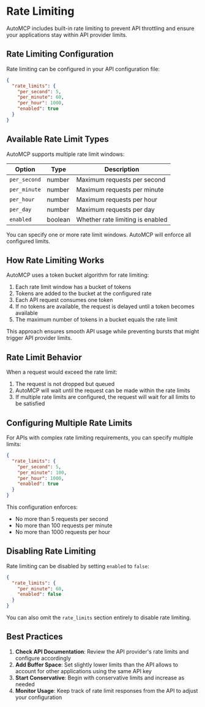 # Rate Limiting

AutoMCP includes built-in rate limiting to prevent API throttling and ensure your applications stay within API provider limits.

## Rate Limiting Configuration

Rate limiting can be configured in your API configuration file:

```json
{
  "rate_limits": {
    "per_second": 5,
    "per_minute": 60,
    "per_hour": 1000,
    "enabled": true
  }
}
```

## Available Rate Limit Types

AutoMCP supports multiple rate limit windows:

| Option | Type | Description |
|--------|------|-------------|
| `per_second` | number | Maximum requests per second |
| `per_minute` | number | Maximum requests per minute |
| `per_hour` | number | Maximum requests per hour |
| `per_day` | number | Maximum requests per day |
| `enabled` | boolean | Whether rate limiting is enabled |

You can specify one or more rate limit windows. AutoMCP will enforce all configured limits.

## How Rate Limiting Works

AutoMCP uses a token bucket algorithm for rate limiting:

1. Each rate limit window has a bucket of tokens
2. Tokens are added to the bucket at the configured rate
3. Each API request consumes one token
4. If no tokens are available, the request is delayed until a token becomes available
5. The maximum number of tokens in a bucket equals the rate limit

This approach ensures smooth API usage while preventing bursts that might trigger API provider limits.

## Rate Limit Behavior

When a request would exceed the rate limit:

1. The request is not dropped but queued
2. AutoMCP will wait until the request can be made within the rate limits
3. If multiple rate limits are configured, the request will wait for all limits to be satisfied

## Configuring Multiple Rate Limits

For APIs with complex rate limiting requirements, you can specify multiple limits:

```json
{
  "rate_limits": {
    "per_second": 5,
    "per_minute": 100,
    "per_hour": 1000,
    "enabled": true
  }
}
```

This configuration enforces:
- No more than 5 requests per second
- No more than 100 requests per minute
- No more than 1000 requests per hour

## Disabling Rate Limiting

Rate limiting can be disabled by setting `enabled` to `false`:

```json
{
  "rate_limits": {
    "per_minute": 60,
    "enabled": false
  }
}
```

You can also omit the `rate_limits` section entirely to disable rate limiting.

## Best Practices

1. **Check API Documentation**: Review the API provider's rate limits and configure accordingly
2. **Add Buffer Space**: Set slightly lower limits than the API allows to account for other applications using the same API key
3. **Start Conservative**: Begin with conservative limits and increase as needed
4. **Monitor Usage**: Keep track of rate limit responses from the API to adjust your configuration 